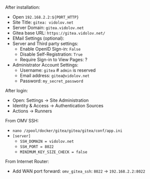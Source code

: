 After installation:
- Open `192.168.2.2:${PORT_HTTP}`
- Site Title: `gitea: vidolov.net`
- Server Domain: `gitea.vidolov.net`
- Gitea base URL: `https://gitea.vidolov.net/`
- EMail Settings (optional):
- Server and Third party settings:
  - Enable OpenID Sign-in: `False`
  - Disable Self-Registration: `True`
  - Require Sign-in to View Pages: ?
- Administrator Account Settings:
  - Username: `gitea` # `admin` is reserved
  - Email address: `gitea@vidolov.net`
  - Password: `my_secret_password`

After login:
- Open: Settings -> Site Administration
- Identity & Access -> Authentication Sources
- Actions -> Runners

From OMV SSH:
- `nano /zpool/docker/gitea/gitea/gitea/conf/app.ini`
- `[server]`
  - `SSH_DOMAIN = vidolov.net`
  - `SSH_PORT = 8022`
  - `MINIMUM_KEY_SIZE_CHECK = false`

From Internet Router:
- Add WAN port forward: `omv_gitea_ssh`: `8022` -> `192.168.2.2:8022`
